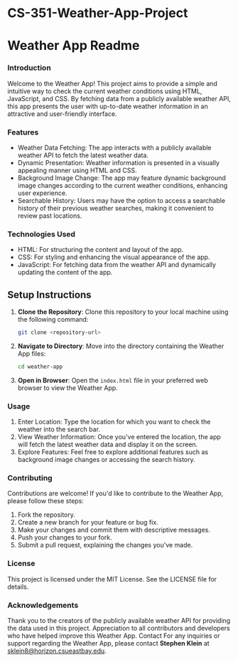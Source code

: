 # CS-351-Weather-App-Project

<h1><b>Weather App Readme</b></h1>
<h3><b>Introduction</b></h3>
Welcome to the Weather App! This project aims to provide a simple and intuitive way to check the current weather conditions using HTML, JavaScript, and CSS. By fetching data from a publicly available weather API, this app presents the user with up-to-date weather information in an attractive and user-friendly interface.

<h3><b>Features</b></h3>
<ul>
<li>Weather Data Fetching: The app interacts with a publicly available weather API to fetch the latest weather data.</li>
<li>Dynamic Presentation: Weather information is presented in a visually appealing manner using HTML and CSS.</li>
<li>Background Image Change: The app may feature dynamic background image changes according to the current weather conditions, enhancing user experience.</li>
<li>Searchable History: Users may have the option to access a searchable history of their previous weather searches, making it convenient to review past locations.</li>
</ul>

<h3><b>Technologies Used</b></h3>
<ul>
<li>HTML: For structuring the content and layout of the app.</li>
<li>CSS: For styling and enhancing the visual appearance of the app.</li>
<li>JavaScript: For fetching data from the weather API and dynamically updating the content of the app.</li>
</ul>

## Setup Instructions
1. **Clone the Repository**: Clone this repository to your local machine using the following command:
    ```bash
    git clone <repository-url>
    ```

2. **Navigate to Directory**: Move into the directory containing the Weather App files:
    ```bash
    cd weather-app
    ```

3. **Open in Browser**: Open the `index.html` file in your preferred web browser to view the Weather App.

<h3><b>Usage</b></h3>
<ol type="1">
<li>Enter Location: Type the location for which you want to check the weather into the search bar.</li>
<li>View Weather Information: Once you've entered the location, the app will fetch the latest weather data and display it on the screen.</li>
<li>Explore Features: Feel free to explore additional features such as background image changes or accessing the search history.</li>
</ol>

<h3><b>Contributing</b></h3>
Contributions are welcome! If you'd like to contribute to the Weather App, please follow these steps:
<ol type="1">
<li>Fork the repository.</li>
<li>Create a new branch for your feature or bug fix.</li>
<li>Make your changes and commit them with descriptive messages.</li>
<li>Push your changes to your fork.</li>
<li>Submit a pull request, explaining the changes you've made.</li>
</ol>
<h3><b>License</b></h3>
This project is licensed under the MIT License. See the LICENSE file for details.

<h3><b>Acknowledgements</b></h3>
Thank you to the creators of the publicly available weather API for providing the data used in this project.
Appreciation to all contributors and developers who have helped improve this Weather App.
Contact
For any inquiries or support regarding the Weather App, please contact <b>Stephen Klein</b> at <a href="mailto:sklein8@horizon.csueastbay.edu">sklein8@horizon.csueastbay.edu</a>.